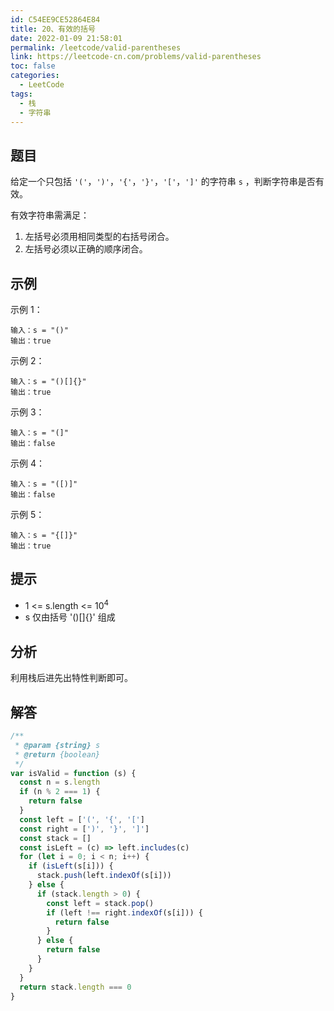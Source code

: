 ```yaml
---
id: C54EE9CE52864E84
title: 20、有效的括号
date: 2022-01-09 21:58:01
permalink: /leetcode/valid-parentheses
link: https://leetcode-cn.com/problems/valid-parentheses
toc: false
categories:
  - LeetCode
tags:
  - 栈
  - 字符串
---
```


<Level type='easy'/>

## 题目

给定一个只包括 `'('`，`')'`，`'{'`，`'}'`，`'['`，`']'` 的字符串 `s` ，判断字符串是否有效。

有效字符串需满足：

1. 左括号必须用相同类型的右括号闭合。
2. 左括号必须以正确的顺序闭合。

## 示例

示例 1：

```text
输入：s = "()"
输出：true
```

示例 2：

```text
输入：s = "()[]{}"
输出：true
```

示例 3：

```text
输入：s = "(]"
输出：false
```

示例 4：

```text
输入：s = "([)]"
输出：false
```

示例 5：

```text
输入：s = "{[]}"
输出：true
```

## 提示

- 1 <= s.length <= 10<sup>4</sup>
- s 仅由括号 '()[]{}' 组成

## 分析

利用栈后进先出特性判断即可。

## 解答

```javascript
/**
 * @param {string} s
 * @return {boolean}
 */
var isValid = function (s) {
  const n = s.length
  if (n % 2 === 1) {
    return false
  }
  const left = ['(', '{', '[']
  const right = [')', '}', ']']
  const stack = []
  const isLeft = (c) => left.includes(c)
  for (let i = 0; i < n; i++) {
    if (isLeft(s[i])) {
      stack.push(left.indexOf(s[i]))
    } else {
      if (stack.length > 0) {
        const left = stack.pop()
        if (left !== right.indexOf(s[i])) {
          return false
        }
      } else {
        return false
      }
    }
  }
  return stack.length === 0
}
```
